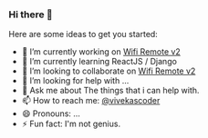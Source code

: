 ### Hi there 👋

<!--
**vivekascoder/vivekascoder** is a ✨ _special_ ✨ repository because its `README.md` (this file) appears on your GitHub profile.
-->
Here are some ideas to get you started:

- 🔭 I’m currently working on [Wifi Remote v2](https://github.com/vivekascoder/Wifi-Remote-V2)
- 🌱 I’m currently learning ReactJS / Django
- 👯 I’m looking to collaborate on [Wifi Remote v2](https://github.com/vivekascoder/Wifi-Remote-V2)
- 🤔 I’m looking for help with ...
- 💬 Ask me about The things that i can help with.
- 📫 How to reach me: [@vivekascoder](https://instagram.com/vivekascoder)
- 😄 Pronouns: ...
- ⚡ Fun fact: I'm not genius. 

